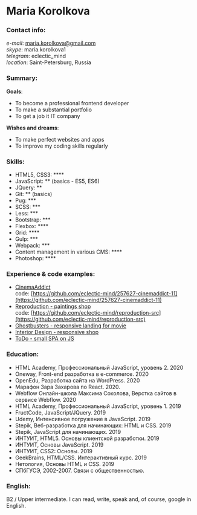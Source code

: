 # Maria Korolkova
### Contact info:
_e-mail_: [maria.korolkova@gmail.com](maria.korolkova@gmail.com)  
_skype_: maria.korolkova1  
_telegram_: eclectic_mind  
_location_: Saint-Petersburg, Russia  
### Summary:
**Goals**:
* To become a professional frontend developer  
* To make a substantial portfolio  
* To get a job it IT company

**Wishes and dreams**:  
* To make perfect websites and apps  
* To improve my coding skills regularly  
### Skills:
* HTML5, CSS3: ****
* JavaScript: ** (basics - ES5, ES6)
* JQuery: **
* Git: ** (basics)
* Pug: ***
* SCSS: ***
* Less: ***
* Bootstrap: ***
* Flexbox: ****
* Grid: ****
* Gulp: ***
* Webpack: ***
* Content management in various CMS: ****
* Photoshop: ****
### Experience & code examples:
* [CinemaAddict](https://eclectic-mind.github.io/cinemaaddict-public/)  
code: [https://github.com/eclectic-mind/257627-cinemaddict-11](https://github.com/eclectic-mind/257627-cinemaddict-11)  
* [Reproduction - paintings shop](https://eclectic-mind.github.io/reproduction-public/)  
code: [https://github.com/eclectic-mind/reproduction-src](https://github.com/eclectic-mind/reproduction-src)  
* [Ghostbusters - responsive landing for movie](https://github.com/eclectic-mind/ghostbusters)  
* [Interior Design - responsive shop](https://github.com/eclectic-mind/interior-design)  
* [ToDo - small SPA on JS](https://github.com/eclectic-mind/to-do-app-webcademy)  
### Education:
* HTML Academy, Профессиональный JavaScript, уровень 2. 2020
* Oneway, Front-end разработка в e-commerce. 2020
* OpenEdu, Разработка сайта на WordPress. 2020
* Марафон Зара Захарова по React. 2020.
* Webflow Онлайн-школа Максима Соколова, Верстка сайтов в сервисе Webflow. 2020
* HTML Academy, Профессиональный JavaScript, уровень 1. 2019
* FructCode, JavaScript/JQuery. 2019
* Udemy, Интенсивное погружение в JavaScript. 2019
* Stepik, Веб-разработка для начинающих: HTML и CSS. 2019
* Stepik, JavaScript для начинающих. 2019
* ИНТУИТ, HTML5. Основы клиентской разработки. 2019
* ИНТУИТ, Основы JavaScript. 2019
* ИНТУИТ, CSS2: Основы. 2019
* GeekBrains, HTML/CSS. Интерактивный курс. 2019
* Нетология, Основы HTML и CSS. 2019
* СПбГУСЭ, 2002-2007. Связи с общественностью.
### English:
B2 / Upper intermediate. I can read, write, speak and, of course, google in English.

